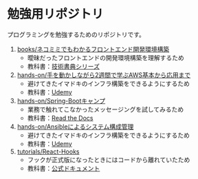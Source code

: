 # 勉強用リポジトリ

プログラミングを勉強するためのリポジトリです。

1. [books/ネコミミでもわかるフロントエンド開発環境構築](https://github.com/fukuchiharuki/study/tree/books/%E3%83%8D%E3%82%B3%E3%83%9F%E3%83%9F%E3%81%A7%E3%82%82%E3%82%8F%E3%81%8B%E3%82%8B%E3%83%95%E3%83%AD%E3%83%B3%E3%83%88%E3%82%A8%E3%83%B3%E3%83%89%E9%96%8B%E7%99%BA%E7%92%B0%E5%A2%83%E6%A7%8B%E7%AF%89)
   - 曖昧だったフロントエンドの開発環境構築を理解するため
   - 教科書：[技術書典シリーズ](https://www.amazon.co.jp/%E3%83%8D%E3%82%B3%E3%83%9F%E3%83%9F%E3%81%A7%E3%82%82%E3%82%8F%E3%81%8B%E3%82%8B%E3%83%95%E3%83%AD%E3%83%B3%E3%83%88%E3%82%A8%E3%83%B3%E3%83%89%E9%96%8B%E7%99%BA%E7%92%B0%E5%A2%83%E6%A7%8B%E7%AF%89-%E6%8A%80%E8%A1%93%E6%9B%B8%E5%85%B8%E3%82%B7%E3%83%AA%E3%83%BC%E3%82%BA%EF%BC%88NextPublishing%EF%BC%89-%E6%B1%90%E7%80%AC-%E3%81%AA%E3%81%8E-ebook/dp/B07J1144ZR/)
1. [hands-on/手を動かしながら2週間で学ぶAWS基本から応用まで](https://github.com/fukuchiharuki/study/tree/hands-on/%E6%89%8B%E3%82%92%E5%8B%95%E3%81%8B%E3%81%97%E3%81%AA%E3%81%8C%E3%82%892%E9%80%B1%E9%96%93%E3%81%A7%E5%AD%A6%E3%81%B6AWS%E5%9F%BA%E6%9C%AC%E3%81%8B%E3%82%89%E5%BF%9C%E7%94%A8%E3%81%BE%E3%81%A7)
   - 避けてきたイマドキのインフラ構築をできるようにするため
   - 教科書：[Udemy](https://www.udemy.com/aws-14days/)
1. [hands-on/Spring-Bootキャンプ](https://github.com/fukuchiharuki/study/tree/hands-on/Spring-Boot%E3%82%AD%E3%83%A3%E3%83%B3%E3%83%97)
   - 業務で触れてこなかったメッセージングを試してみるため
   - 教科書：[Read the Docs](https://spring-boot-camp.readthedocs.io/ja/latest/)
1. [hands-on/Ansibleによるシステム構成管理](https://github.com/fukuchiharuki/study/tree/hands-on/Ansible%E3%81%AB%E3%82%88%E3%82%8B%E3%82%B7%E3%82%B9%E3%83%86%E3%83%A0%E6%A7%8B%E6%88%90%E7%AE%A1%E7%90%86)
   - 避けてきたイマドキのインフラ構築をできるようにするため
   - 教科書：[Udemy](https://www.udemy.com/ansible-aws-modules/)
1. [tutorials/React-Hooks](https://github.com/fukuchiharuki/study/tree/tutorials/React-Hooks)
   - フックが正式版になったときにはコードから離れていたため
   - 教科書：[公式ドキュメント](https://ja.reactjs.org/docs/hooks-intro.html)
